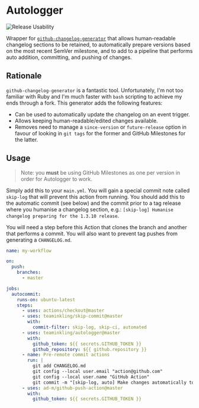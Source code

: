 # Autologger

![Release Usability](https://img.shields.io/static/v1?label=stability&message=prerelease&style=flat-square&color=green)

Wrapper for [`github-changelog-generator`](https://github.com/github-changelog-generator/github-changelog-generator) that allows human-readable changelog sections to be retained, to automatically prepare versions based on the most recent SemVer milestone, and to add to a pipeline that performs auto addition, committing, and pushing of changes.

## Rationale

`github-changelog-generator` is a fantastic tool. Unfortunately, I'm not too familiar with Ruby and I'm much faster with `bash` scripting to achieve my ends through a fork. This generator adds the following features:

- Can be used to automatically update the changelog on an event trigger.
- Allows keeping human-readable/edited changes available.
- Removes need to manage a `since-version` or `future-release` option in favour of looking in `git tags` for the former and GitHub Milestones for the latter.

## Usage

> Note: you **must** be using GitHub Milestones as one per version in order for Autologger to work.

Simply add this to your `main.yml`. You will gain a special commit note called `skip-log` that will prevent this action from running. You should add this to the automatic commit (see below) and the commit prior to a tag release where you humanise a changelog section, e.g.: `[skip-log] Humanise changelog preparing for the 1.3.10 release`.

You will need a step before this Action that clones the branch and another that performs a commit. You will also want to prevent tag pushes from generating a `CHANGELOG.md`.

```yml
name: my-workflow

on:
  push:
    branches:
      - master

jobs:
  autocommit:
    runs-on: ubuntu-latest
    steps:
      - uses: actions/checkout@master
      - uses: teaminkling/skip-commit@master
        with:
          commit-filter: skip-log, skip-ci, automated
      - uses: teaminkling/autologger@master
        with:
          github_token: ${{ secrets.GITHUB_TOKEN }}
          github_repository: ${{ github.repository }}
      - name: Pre-remote commit actions
        run: |
          git add CHANGELOG.md
          git config --local user.email "action@github.com"
          git config --local user.name "GitHub Action"
          git commit -m "[skip-log, auto] Make changes automatically to meta files."
      - uses: ad-m/github-push-action@master
        with:
          github_token: ${{ secrets.GITHUB_TOKEN }}
```
